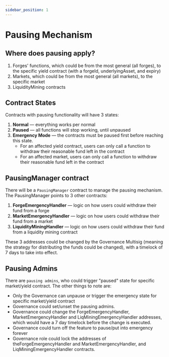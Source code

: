 ```yaml
---
sidebar_position: 1
---
```


# Pausing Mechanism

## Where does pausing apply?

1. Forges' functions, which could be from the most general (all forges), to the
specific yield contract (with a forgeId, underlyingAsset, and expiry)
2. Markets, which could be from the most general (all markets), to the
specific market
3. LiquidityMining contracts

## Contract States

Contracts with pausing functionality will have 3 states:

1. **Normal** — everything works per normal
2. **Paused** — all functions will stop working, until unpaused
3. **Emergency Mode** — the contracts must be paused first before reaching this state.
    * For an affected yield contract, users can only call a function to withdraw their reasonable fund left in the contract
    * For an affected market, users can only call a function to withdraw their reasonable fund left in the contract

## PausingManager contract

There will be a `PausingManager` contract to manage the pausing mechanism. The PausingManager points to 3 other contracts:
1. **ForgeEmergencyHandler** — logic on how users could withdraw their fund from a forge
2. **MarketEmergencyHandler** — logic on  how users could withdraw their fund from a market
3. **LiquidityMiningHandler** — logic on  how users could withdraw their fund from a liquidity mining contract

These 3 addresses could be changed by the Governance Multisig (meaning the strategy for distributing the funds could be changed), with a timelock of 7 days to take into effect.

## Pausing Admins

There are `pausing admins`, who could trigger "paused" state for specific market/yield contract. The other things to note are:
* Only the Governance can unpause or trigger the emergency state for specific market/yield contract
* Governance could set/unset the pausing admins.
* Governance could change the ForgeEmergencyHandler, MarketEmergencyHandler and LiqMiningEmergencyHandler addresses, which would have a 7 day timelock before the change is executed.
* Governance could turn off the feature to pause/put into emergency forever
* Governance role could lock the addresses of theForgeEmergencyHandler and MarketEmergencyHandler, and LiqMiningEmergencyHandler contracts.
